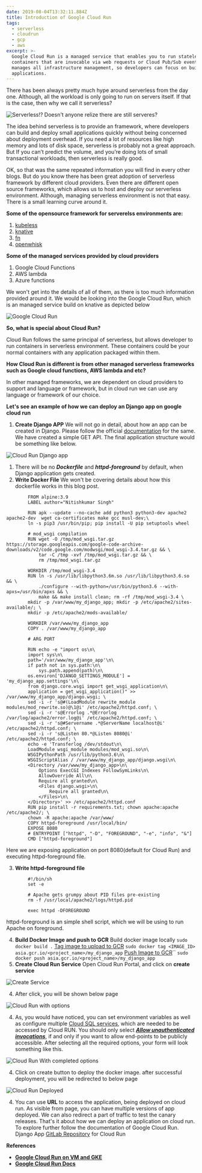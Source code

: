 ```yaml
---
date: 2019-08-04T13:32:11.884Z
title: Introduction of Google Cloud Run
tags:
  - serverless
  - cloudrun
  - gcp
  - aws
excerpt: >-
  Google Cloud Run is a managed service that enables you to run stateless
  containers that are invocable via web requests or Cloud Pub/Sub events. It
  manages all infrastructure management, so developers can focus on building
  applications.
---
```

There has been always pretty much hype around serverless from the day one. Although, all the workload is only going to run on servers itself. If that is the case, then why we call it serverless?

![Serverless!? Doesn't anyone relize there are still serveres?](/assets/serverless-meme.jpg "Serverless!? Doesn't anyone relize there are still serveres?")

The idea behind serverless is to provide an framework, where developers can build and deploy small applications quickly without being concerned about deployment overhead. If you need a lot of resources like high memory and lots of disk space, serverless is probably not a great approach. But If you can’t predict the volume, and you’re doing lots of small transactional workloads, then serverless is really good.

OK, so that was the same repeated information you will find in every other blogs. But do you know there has been great adoption of serverless framework by different cloud providers. Even there are different open source frameworks, which allows us to host and deploy our serverless environment. Although, managing serverless environment is not that easy. There is a small learning curve around it.

**Some of the opensource framework for serverelss environments are:**

1. [kubeless](https://kubeless.io/)
2. [knative](https://knative.dev/)
3. [fn](https://fnproject.io/)
4. [openwhisk](http://openwhisk.apache.org/)

**Some of the managed services provided by cloud providers**

1. Google Cloud Functions
2. AWS lambda
3. Azure functions

We won't get into the details of all of them, as there is too much information provided around it. We would be looking into the Google Cloud Run, which is an managed service build on knative as depicted below

![Google Cloud Run](/assets/cloud-run-on-gke.jpg "Google Cloud Run")

**So, what is special about Cloud Run?** 

Cloud Run follows the same principal of serverless, but allows developer to run containers in serverless environment. These containers could be your normal containers with any application packaged within them. 

**How Cloud Run is different is from other managed serverless frameworks such as Google cloud functions, AWS lambda and etc?**

In other managed frameworks, we are dependent on cloud providers to support and language or framework, but in cloud run we can use any language or framework of our choice.

**Let's see an example of how we can deploy an Django app on google cloud run**

1. **Create Django APP**
   We will not go in detail, about how an app can be created in Django. Please follow the official [documentation](https://docs.djangoproject.com/en/2.2/intro/tutorial01/) for the same. We have created a simple GET API. The final application structure would be something like below.

![Cloud Run Django app](/assets/cloud_run_django_app.png "Cloud Run Django app")

1. There will be no _**Dockerfile**_ and _**httpd-foreground**_ by default, when Django application gets created.
2. **Write Docker File**
   We won't be covering details about how this dockerfile works in this blog post.


```
        FROM alpine:3.9
        LABEL author="Nitishkumar Singh"
        
        RUN apk --update --no-cache add python3 python3-dev apache2 apache2-dev  wget ca-certificates make gcc musl-dev;\
        ln -s pip3 /usr/bin/pip; pip install -U pip setuptools wheel
        
        # mod_wsgi compilation
        RUN wget -O /tmp/mod_wsgi.tar.gz https://storage.googleapis.com/google-code-archive-downloads/v2/code.google.com/modwsgi/mod_wsgi-3.4.tar.gz && \
            tar -C /tmp -xvf /tmp/mod_wsgi.tar.gz && \
            rm /tmp/mod_wsgi.tar.gz
        
        WORKDIR /tmp/mod_wsgi-3.4
        RUN ln -s /usr/lib/libpython3.6m.so /usr/lib/libpython3.6.so && \
            ./configure --with-python=/usr/bin/python3.6 --with-apxs=/usr/bin/apxs && \
            make && make install clean; rm -rf /tmp/mod_wsgi-3.4 \
        mkdir -p /var/www/my_django_app; mkdir -p /etc/apache2/sites-available/; \
        mkdir -p /etc/apache2/mods-available/
        
        WORKDIR /var/www/my_django_app
        COPY . /var/www/my_django_app
        
        # ARG PORT
        
        RUN echo -e "import os\n\
        import sys\n\
        path='/var/www/my_django_app'\n\
        if path not in sys.path:\n\
            sys.path.append(path)\n\
        os.environ['DJANGO_SETTINGS_MODULE'] = 'my_django_app.settings'\n\
        from django.core.wsgi import get_wsgi_application\n\
        application = get_wsgi_application()" >> /var/www/my_django_app/django.wsgi; \
        sed -i -r 's@#(LoadModule rewrite_module modules/mod_rewrite.so)@\1@i' /etc/apache2/httpd.conf; \
        sed -i -r 's@Errorlog .*@Errorlog /var/log/apache2/error.log@i' /etc/apache2/httpd.conf; \
        sed -i -r 's@#Servername .*@ServerName localhost@i' /etc/apache2/httpd.conf; \
        sed -i -r 's@Listen 80.*@Listen 8080@i' /etc/apache2/httpd.conf; \
        echo -e 'Transferlog /dev/stdout\n\
        LoadModule wsgi_module modules/mod_wsgi.so\n\
        WSGIPythonPath /usr/lib/python3.6\n\
        WSGIScriptAlias / /var/www/my_django_app/django.wsgi\n\
        <Directory /var/www/my_django_app>\n\
            Options ExecCGI Indexes FollowSymLinks\n\
            AllowOverride All\n\
            Require all granted\n\
            <Files django.wsgi>\n\
                Require all granted\n\
            </Files>\n\
        </Directory>' >> /etc/apache2/httpd.conf
        RUN pip install -r requirements.txt; chown apache:apache /etc/apache2/; \
        chown -R apache:apache /var/www/
        COPY httpd-foreground /usr/local/bin/
        EXPOSE 8080
        # ENTRYPOINT ["httpd", "-D", "FOREGROUND", "-e", "info", "&"]
        CMD ["httpd-foreground"]
```

   Here we are exposing application on port 8080(default for Cloud  Run) and executing httpd-foreground file.

3. **Write httpd-foreground file**


```
        #!/bin/sh
        set -e
        
        # Apache gets grumpy about PID files pre-existing
        rm -f /usr/local/apache2/logs/httpd.pid
        
        exec httpd -DFOREGROUND
```

   httpd-foreground is an simple shell script, which we will be using to run Apache on foreground.

4. **Build Docker Image and push to GCR**
   Build docker image locally
   `sudo docker build .`
   [Tag image to upload to GCR](https://cloud.google.com/container-registry/docs/pushing-and-pulling#tag_the_local_image_with_the_registry_name)
   `sudo docker tag <IMAGE_ID> asia.gcr.io/<project_name>/my_django_app`
   [Push Image to GCR](https://cloud.google.com/container-registry/docs/pushing-and-pulling#push_the_tagged_image_to)``
   `sudo docker push asia.gcr.io/<project_name>/my_django_app`
5. **Create Cloud Run Service**
   Open Cloud Run Portal, and click on **create service**

![Create Service](/assets/create-service.png "Create create serviceService")

4. After click, you will be shown below page

![Cloud Run with options](/assets/cloud-run-service-with-options.png "Cloud Run with options")

4. As, you would have noticed, you can set environment variables as well as configure multiple [Cloud SQL services](https://cloud.google.com/sql/docs/), which are needed to be accessed by Cloud RUN. You should only select [**_Allow unauthenticated invocations_**](https://cloud.google.com/run/docs/authenticating/public), if and only if you want to allow end-points to be publicly accessible.
   After selecting all the required options, your form will look something like this.

![Cloud Run With completed options](/assets/screenshot_my_django_app_cloud_run.png "Cloud Run With completed options")

4. Click on create button to deploy the docker image. after successful deployment, you will be redirected to below page

![Cloud Run Deployed](/assets/cloud_run_my_django_app_deployed.png "Cloud Run Deployed")

4. You can use **URL** to access the application, being deployed on cloud run. As visible from page, you can have multiple versions of app deployed. We can also redirect a part of traffic to test the canary releases.
   That's it about how we can deploy an application on cloud run. To explore further follow the documentation of Google Cloud Run.
   Django App [GitLab Repository](https://github.com/nitishkumar71/blog/tree/master/google-cloud-run) for Cloud Run

**References**

* [**Google Cloud Run on VM and GKE**](https://twitter.com/ahmetb/status/1116041166359654400/photo/1)
* [**Google Cloud Run Docs**](https://cloud.google.com/run/docs/)
